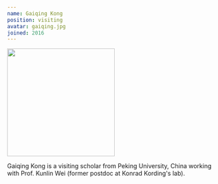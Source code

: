 ```yaml
---
name: Gaiqing Kong
position: visiting
avatar: gaiqing.jpg
joined: 2016
---
```


<img width="250" src="{{site.baseurl}}/images/people/{{page.avatar}}" data-action="zoom">

Gaiqing Kong is a visiting scholar from Peking University, China working with
Prof. Kunlin Wei (former postdoc at Konrad Kording's lab).
